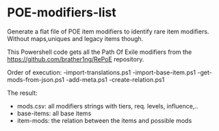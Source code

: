 # POE-modifiers-list
Generate a flat file of POE item modifiers to identify rare item modifiers.
Without maps,uniques and legacy items though.

This Powershell code gets all the Path Of Exile modifiers from the https://github.com/brather1ng/RePoE repository.

Order of execution:
-import-translations.ps1
-import-base-item.ps1
-get-mods-from-json.ps1
-add-meta.ps1
-create-relation.ps1

The result:
- mods.csv: all modifiers strings with tiers, req. levels, influence,..
- base-items: all base items
- item-mods: the relation between the items and possible mods
